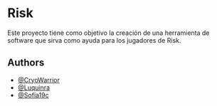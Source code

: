 # Risk
Este proyecto tiene como objetivo la creación de una herramienta  de software que sirva como ayuda para los jugadores de Risk.


## Authors

- [@CryoWarrior](https://github.com/CryoWarrior)
- [@Luquinra](https://github.com/Luquinra)
- [@Sofia19c](https://github.com/Sofia19c)
